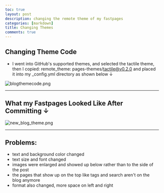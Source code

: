 ```yaml
---
toc: true
layout: post
description: changing the remote theme of my fastpages
categories: [markdown]
title: Changing Themes
comments: true
---
```


## Changing Theme Code
- I went into GitHub's supported themes, and selected the tactile theme, then I copied: remote_theme: pages-themes/tactile@v0.2.0 and placed it into my _config.yml directory as shown below ↓ 

![blogthemecode.png]({{https://github.com/kayleehou/myproject/blob/master/images/blogthemecode.png}}/images/blogthemecode.png)

---

## What my Fastpages Looked Like After Committing ↓

![new_blog_theme.png]({{https://github.com/kayleehou/myproject/blob/master/images/new_blog_theme.png}}/images/new_blog_theme.png)

---

## Problems:
- text and background color changed 
- text size and font changed
- images were enlarged and showed up below rather than to the side of the post 
- the pages that show up on the top like tags and search aren't on the blog anymore 
- format also changed, more space on left and right 



